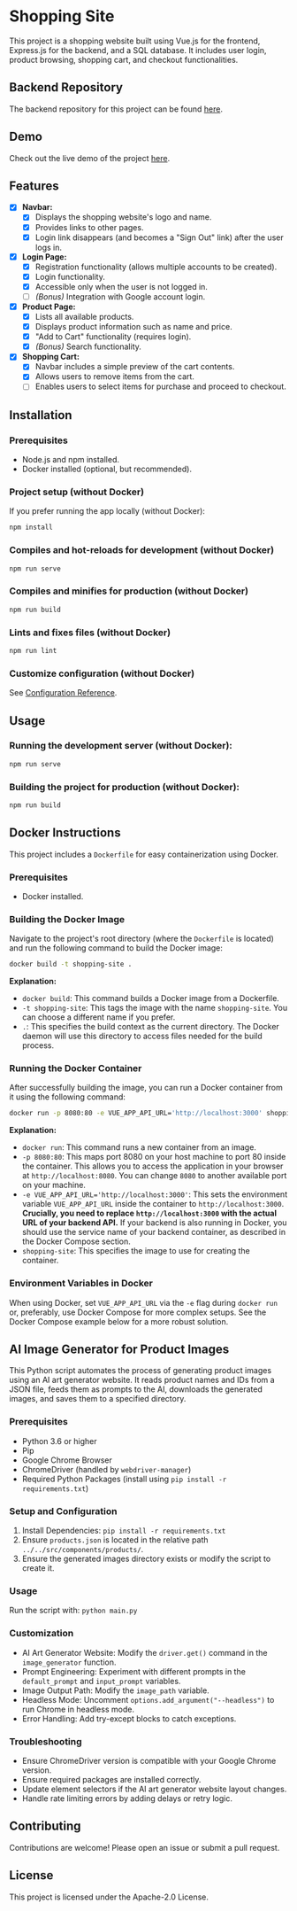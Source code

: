 # Shopping Site

This project is a shopping website built using Vue.js for the frontend, Express.js for the backend, and a SQL database. It includes user login, product browsing, shopping cart, and checkout functionalities.

## Backend Repository

The backend repository for this project can be found [here](https://github.com/wulukewu/shopping-site-api).

## Demo

Check out the live demo of the project [here](https://shopping.luke-ray.site).

## Features

- [x] **Navbar:**
  - [x] Displays the shopping website's logo and name.
  - [x] Provides links to other pages.
  - [x] Login link disappears (and becomes a "Sign Out" link) after the user logs in.
- [x] **Login Page:**
  - [x] Registration functionality (allows multiple accounts to be created).
  - [x] Login functionality.
  - [x] Accessible only when the user is not logged in.
  - [ ] _(Bonus)_ Integration with Google account login.
- [x] **Product Page:**
  - [x] Lists all available products.
  - [x] Displays product information such as name and price.
  - [x] "Add to Cart" functionality (requires login).
  - [x] _(Bonus)_ Search functionality.
- [x] **Shopping Cart:**
  - [x] Navbar includes a simple preview of the cart contents.
  - [x] Allows users to remove items from the cart.
  - [ ] Enables users to select items for purchase and proceed to checkout.

## Installation

### Prerequisites

- Node.js and npm installed.
- Docker installed (optional, but recommended).

### Project setup (without Docker)

If you prefer running the app locally (without Docker):

```bash
npm install
```

### Compiles and hot-reloads for development (without Docker)

```bash
npm run serve
```

### Compiles and minifies for production (without Docker)

```bash
npm run build
```

### Lints and fixes files (without Docker)

```bash
npm run lint
```

### Customize configuration (without Docker)

See [Configuration Reference](https://cli.vuejs.org/config/).

## Usage

### Running the development server (without Docker):

```bash
npm run serve
```

### Building the project for production (without Docker):

```bash
npm run build
```

## Docker Instructions

This project includes a `Dockerfile` for easy containerization using Docker.

### Prerequisites

- Docker installed.

### Building the Docker Image

Navigate to the project's root directory (where the `Dockerfile` is located) and run the following command to build the Docker image:

```bash
docker build -t shopping-site .
```

**Explanation:**

- `docker build`: This command builds a Docker image from a Dockerfile.
- `-t shopping-site`: This tags the image with the name `shopping-site`. You can choose a different name if you prefer.
- `.`: This specifies the build context as the current directory. The Docker daemon will use this directory to access files needed for the build process.

### Running the Docker Container

After successfully building the image, you can run a Docker container from it using the following command:

```bash
docker run -p 8080:80 -e VUE_APP_API_URL='http://localhost:3000' shopping-site
```

**Explanation:**

- `docker run`: This command runs a new container from an image.
- `-p 8080:80`: This maps port 8080 on your host machine to port 80 inside the container. This allows you to access the application in your browser at `http://localhost:8080`. You can change `8080` to another available port on your machine.
- `-e VUE_APP_API_URL='http://localhost:3000'`: This sets the environment variable `VUE_APP_API_URL` inside the container to `http://localhost:3000`. **Crucially, you need to replace `http://localhost:3000` with the actual URL of your backend API.** If your backend is also running in Docker, you should use the service name of your backend container, as described in the Docker Compose section.
- `shopping-site`: This specifies the image to use for creating the container.

### Environment Variables in Docker

When using Docker, set `VUE_APP_API_URL` via the `-e` flag during `docker run` or, preferably, use Docker Compose for more complex setups. See the Docker Compose example below for a more robust solution.

## AI Image Generator for Product Images

This Python script automates the process of generating product images using an AI art generator website. It reads product names and IDs from a JSON file, feeds them as prompts to the AI, downloads the generated images, and saves them to a specified directory.

### Prerequisites

- Python 3.6 or higher
- Pip
- Google Chrome Browser
- ChromeDriver (handled by `webdriver-manager`)
- Required Python Packages (install using `pip install -r requirements.txt`)

### Setup and Configuration

1. Install Dependencies: `pip install -r requirements.txt`
2. Ensure `products.json` is located in the relative path `../../src/components/products/`.
3. Ensure the generated images directory exists or modify the script to create it.

### Usage

Run the script with: `python main.py`

### Customization

- AI Art Generator Website: Modify the `driver.get()` command in the `image_generator` function.
- Prompt Engineering: Experiment with different prompts in the `default_prompt` and `input_prompt` variables.
- Image Output Path: Modify the `image_path` variable.
- Headless Mode: Uncomment `options.add_argument("--headless")` to run Chrome in headless mode.
- Error Handling: Add try-except blocks to catch exceptions.

### Troubleshooting

- Ensure ChromeDriver version is compatible with your Google Chrome version.
- Ensure required packages are installed correctly.
- Update element selectors if the AI art generator website layout changes.
- Handle rate limiting errors by adding delays or retry logic.

## Contributing

Contributions are welcome! Please open an issue or submit a pull request.

## License

This project is licensed under the Apache-2.0 License.
